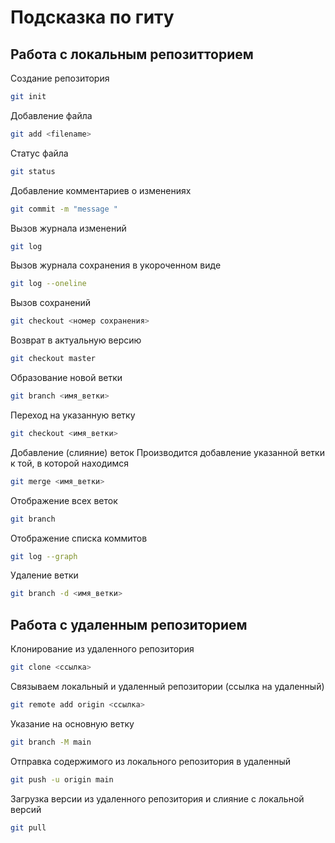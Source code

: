 # Подсказка по гиту

## Работа с локальным репозитторием

Создание репозитория 
```sh
git init
```

Добавление файла 
```sh
git add <filename>
```

Статус файла
```sh
git status
```

Добавление комментариев о изменениях
```sh
git commit -m "message "
```

Вызов журнала изменений
```sh
git log
```

Вызов журнала сохранения в укороченном виде
```sh
git log --oneline
```


Вызов сохранений
```sh
git checkout <номер сохранения>
```

Возврат в актуальную версию
```sh
git checkout master
```

Образование новой ветки
```sh
git branch <имя_ветки>
```

Переход на указанную ветку
```sh
git checkout <имя_ветки>
```
Добавление (слияние) веток 
Производится добавление указанной ветки к той, в которой находимся
```sh
git merge <имя_ветки>
```
Отображение всех веток 
```sh
git branch
```
Отображение списка коммитов
```sh
git log --graph
```
Удаление ветки
```sh
git branch -d <имя_ветки>
```

## Работа с удаленным репозиторием

Клонирование из удаленного репозитория
```sh
git clone <ссылка>
```
 
Связываем локальный и удаленный репозитории (ссылка на удаленный)
```sh
git remote add origin <ссылка>
```
Указание на основную ветку
```sh
git branch -M main
```
Отправка содержимого из локального репозитория в удаленный
```sh
git push -u origin main
```
 
Загрузка версии из удаленного репозитория и слияние с локальной версий
```sh
git pull
```
